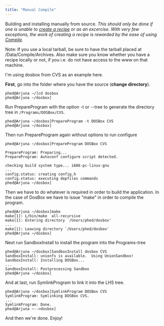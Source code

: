 ```yaml
---
title: "Manual Compile"
---
```


Building and installing manually from source. *This should only be done
if one is unable to [create a recipe](/Recipes/Writing-Recipes/) or as
an excercise. With very few exceptions, the work of creating a recipe is
rewarded by the ease of using [Compile](/Commands/Compile).*

Note: If you use a local tarball, be sure to have the tarball placed at
/Data/Compile/Archives. Also make sure you know whether you have a
recipe locally or not, if you i.e. do not have access to the www on that
machine.

I'm using dosbox from CVS as an example here.

**First**, go into the folder where you have the source (**change
directory**).
```
phed@Arjuna ~/]cd dosbox
phed@Arjuna ~/dosbox]
```

Run PrepareProgram with the option -t or --tree to generate the
directory tree in `/Programs/DOSBox/CVS`.
```
phed@Arjuna ~/dosbox]PrepareProgram -t DOSBox CVS
phed@Arjuna ~/dosbox]
```

Then run PrepareProgram again without options to run configure

```
phed@Arjuna ~/dosbox]PrepareProgram DOSBox CVS
```

```
PrepareProgram: Preparing...
PrepareProgram: Autoconf configure script detected.
```

```
checking build system type... i686-pc-linux-gnu
...
config.status: creating config.h
config.status: executing depfiles commands
phed@Arjuna ~/dosbox]
```

Then we have to do whatever is required in order to build the
application. In the case of DosBox we have to issue "make" in order to
compile the program.
```
phed@Arjuna ~/dosbox]make
make[1]: L/bin/make  all-recursive
make[1]: Entering directory `/Users/phed/dosbox'
...
make[1]: Leaving directory `/Users/phed/dosbox'
phed@Arjuna ~/dosbox]
```

Next run SandboxInstall to install the program into the Programs-tree
```
phed@Arjuna ~/dosbox]SandboxInstall dosbox CVS
SandboxInstall: unionfs is available.  Using UnionSandbox!
SandboxInstall: Installing DOSBox...
...
SandboxInstall: Postprocessing Sandbox
phed@Arjuna ~/dosbox]
```

And at last, run SymlinkProgram to link it into the LHS tree.
```
phed@Arjuna ~/dosbox]SymlinkProgram DOSBox CVS
SymlinkProgram: Symlinking DOSBox CVS.
...
SymlinkProgram: Done.
phed@Arjuna ~-->dosbox]
```

And then we're done. Enjoy!
